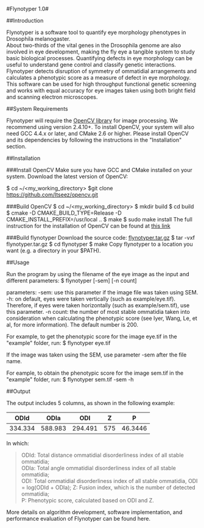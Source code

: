 #Flynotyper 1.0#

##Introduction

Flynotyper is a software tool to quantify eye morphology phenotypes in Drosophila melanogaster.  
About two-thirds of the vital genes in the Drosophila genome are also involved in eye development, 
making the fly eye a tangible system to study basic biological processes.  Quantifying defects in 
eye morphology can be useful to understand gene control and classify genetic interactions.  
Flynotyper detects disruption of symmetry of ommatidial arrangements and calculates a phenotypic 
score as a measure of defect in eye morphology.  This software can be used for high throughput 
functional genetic screening and works with equal accuracy for eye images taken using both bright 
field and scanning electron microscopes.

##System Requirements

Flynotyper will require the [OpenCV library](http://sourceforge.net/projects/opencvlibrary/) for 
image processing. We recommend using version 2.4.10+. To install OpenCV, your system will also need 
GCC 4.4.x or later, and CMake 2.6 or higher. Please install OpenCV and its dependencies by following 
the instructions in the "Installation" section.

##Installation

###Install OpenCV
Make sure you have GCC and CMake installed on your system. 
Download the latest version of OpenCV:

$ cd ~/<my_working_directory>
$git clone https://github.com/Itseez/opencv.git

###Build OpenCV
$ cd ~/<my_working_directory>
$ mkdir build
$ cd build
$ cmake -D CMAKE_BUILD_TYPE=Release -D CMAKE_INSTALL_PREFIX=/usr/local ..
$ make 
$ sudo make install
The full instruction for the installation of OpenCV can be found at [this link](http://docs.opencv.org/doc/tutorials/introduction/linux_install/linux_install.html#linux-installation)

###Build flynotyper
Download the source code: [flynotyper.tar.gz](http://sourceforge.net/projects/flynotyper/files/)
$ tar -vxf flynotyper.tar.gz
$ cd flynotyper
$ make
Copy flynotyper to a location you want (e.g. a directory in your $PATH). 

##Usage

Run the program by using the filename of the eye image as the input and different parameters:
$ flynotyper <filename> [-sem] [-n count]

parameters:
-sem: use this parameter if the image file was taken using SEM.
-h: on default, eyes were taken vertically (such as example/eye.tif). Therefore, if eyes were taken horizontally (such as example/sem.tif), use this parameter.
-n count: the number of most stable ommatidia taken into consideration when calculating the phenotypic score (see Iyer, Wang, Le, et al, for more information). The default number is 200.

For example, to get the phenotypic score for the image eye.tif in the "example" folder, run:
$ flynotyper eye.tif

If the image was taken using the SEM, use parameter -sem after the file name.

For eample, to obtain the phenotypic score for the image sem.tif in the "example" folder, run:
$ flynotyper sem.tif -sem -h

##Output

The output includes 5 columns, as shown in the following example:

 |    ODId	  |    ODIa   |    ODI    |    Z    |     P   |  
 |---|---|---|---|---| 
 | 334.334 | 588.983 | 294.491 |   575   | 46.3446 |  

In which:
>ODId: Total distance ommatidial disorderliness index of all stable ommatidia;  
ODIa: Total angle ommatidial disorderliness index of all stable ommatidia;  
ODI: Total ommatidial disorderliness index of all stable ommatidia, ODI = log(ODId + ODIa);
Z: Fusion index, which is the number of detected ommatidia;  
P: Phenotypic score, calculated based on ODI and Z.   

More details on algorithm development, software implementation, and performance evaluation of Flynotyper can be found here.
